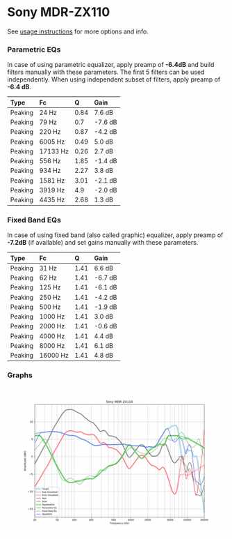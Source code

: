 # Sony MDR-ZX110
See [usage instructions](https://github.com/jaakkopasanen/AutoEq#usage) for more options and info.

### Parametric EQs
In case of using parametric equalizer, apply preamp of **-6.4dB** and build filters manually
with these parameters. The first 5 filters can be used independently.
When using independent subset of filters, apply preamp of **-6.4 dB**.

| Type    | Fc       |    Q | Gain    |
|:--------|:---------|:-----|:--------|
| Peaking | 24 Hz    | 0.84 | 7.6 dB  |
| Peaking | 79 Hz    | 0.7  | -7.6 dB |
| Peaking | 220 Hz   | 0.87 | -4.2 dB |
| Peaking | 6005 Hz  | 0.49 | 5.0 dB  |
| Peaking | 17133 Hz | 0.26 | 2.7 dB  |
| Peaking | 556 Hz   | 1.85 | -1.4 dB |
| Peaking | 934 Hz   | 2.27 | 3.8 dB  |
| Peaking | 1581 Hz  | 3.01 | -2.1 dB |
| Peaking | 3919 Hz  | 4.9  | -2.0 dB |
| Peaking | 4435 Hz  | 2.68 | 1.3 dB  |

### Fixed Band EQs
In case of using fixed band (also called graphic) equalizer, apply preamp of **-7.2dB**
(if available) and set gains manually with these parameters.

| Type    | Fc       |    Q | Gain    |
|:--------|:---------|:-----|:--------|
| Peaking | 31 Hz    | 1.41 | 6.6 dB  |
| Peaking | 62 Hz    | 1.41 | -6.7 dB |
| Peaking | 125 Hz   | 1.41 | -6.1 dB |
| Peaking | 250 Hz   | 1.41 | -4.2 dB |
| Peaking | 500 Hz   | 1.41 | -1.9 dB |
| Peaking | 1000 Hz  | 1.41 | 3.0 dB  |
| Peaking | 2000 Hz  | 1.41 | -0.6 dB |
| Peaking | 4000 Hz  | 1.41 | 4.4 dB  |
| Peaking | 8000 Hz  | 1.41 | 6.1 dB  |
| Peaking | 16000 Hz | 1.41 | 4.8 dB  |

### Graphs
![](./Sony%20MDR-ZX110.png)